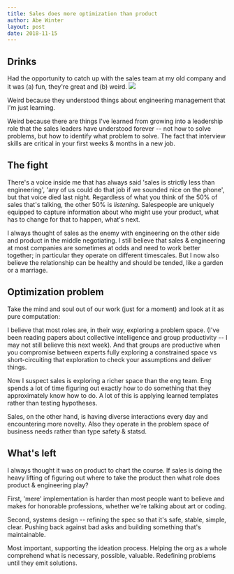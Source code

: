 ```yaml
---
title: Sales does more optimization than product
author: Abe Winter
layout: post
date: 2018-11-15
---
```


## Drinks

Had the opportunity to catch up with the sales team at my old company and it was (a) fun, they're great and (b) weird. <img src="https://anti.style/flatpixel/sales">

Weird because they understood things about engineering management that I'm just learning.

Weird because there are things I've learned from growing into a leadership role that the sales leaders have understood forever -- not how to solve problems, but how to identify what problem to solve. The fact that interview skills are critical in your first weeks & months in a new job.

## The fight

There's a voice inside me that has always said 'sales is strictly less than engineering', 'any of us could do that job if we sounded nice on the phone', but that voice died last night. Regardless of what you think of the 50% of sales that's talking, the other 50% is *listening*. Salespeople are uniquely equipped to capture information about who might use your product, what has to change for that to happen, what's next.

I always thought of sales as the enemy with engineering on the other side and product in the middle negotiating. I still believe that sales & engineering at most companies are sometimes at odds and need to work better together; in particular they operate on different timescales. But I now also believe the relationship can be healthy and should be tended, like a garden or a marriage.

## Optimization problem

Take the mind and soul out of our work (just for a moment) and look at it as pure computation:

I believe that most roles are, in their way, exploring a problem space. (I've been reading papers about collective intelligence and group productivity -- I may not still believe this next week). And that groups are productive when you compromise between experts fully exploring a constrained space vs short-circuiting that exploration to check your assumptions and deliver things.

Now I suspect sales is exploring a richer space than the eng team. Eng spends a lot of time figuring out exactly how to do something that they approximately know how to do. A lot of this is applying learned templates rather than testing hypotheses.

Sales, on the other hand, is having diverse interactions every day and encountering more novelty. Also they operate in the problem space of business needs rather than type safety & statsd.

## What's left

I always thought it was on product to chart the course. If sales is doing the heavy lifting of figuring out where to take the product then what role does product & engineering play?

First, 'mere' implementation is harder than most people want to believe and makes for honorable professions, whether we're talking about art or coding.

Second, systems design -- refining the spec so that it's safe, stable, simple, clear. Pushing back against bad asks and building something that's maintainable.

Most important, supporting the ideation process. Helping the org as a whole comprehend what is necessary, possible, valuable. Redefining problems until they emit solutions.
